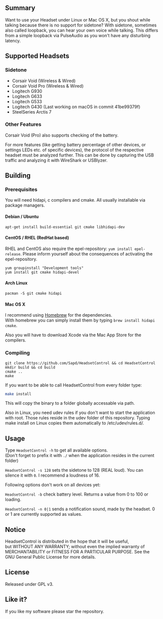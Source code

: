 ## Summary

Want to use your Headset under Linux or Mac OS X, but you shout while talking because there is no support for sidetone? With sidetone, sometimes also called loopback, you can hear your own voice while
talking. This differs from a simple loopback via PulseAudio as you won't have any disturbing latency.

## Supported Headsets

### Sidetone

- Corsair Void (Wireless & Wired)
- Corsair Void Pro (Wireless & Wired)
- Logitech G930
- Logitech G633
- Logitech G533
- Logitech G430 (Last working on macOS in commit 41be99379f)
- SteelSeries Arctis 7


### Other Features

Corsair Void (Pro) also supports checking of the battery.

For more features (like getting battery percentage of other devices, or settings LEDs etc. of specific devices), the protocol of the respective headset must be analyzed further. This can be done by capturing the USB traffic and analyzing it with WireShark or USBlyzer.

## Building

### Prerequisites

You will need hidapi, c compilers and cmake. All usually installable via package managers.

#### Debian / Ubuntu

`apt-get install build-essential git cmake libhidapi-dev`

#### CentOS / RHEL (RedHat based)

RHEL and CentOS also require the epel-repository: `yum install epel-release`. Please inform yourself about the consequences of activating the epel-repository.

`yum groupinstall "Development tools"`   
`yum install git cmake hidapi-devel`

#### Arch Linux

`pacman -S git cmake hidapi`

#### Mac OS X

I recommend using [Homebrew](https://brew.sh) for the dependencies.\
With homebrew you can simply install them by typing `brew install hidapi cmake`.

Also you will have to download Xcode via the Mac App Store for the compilers.

### Compiling

```
git clone https://github.com/Sapd/HeadsetControl && cd HeadsetControl
mkdir build && cd build
cmake ..
make
```

If you want to be able to call HeadsetControl from every folder type:
```bash
make install
```
This will copy the binary to a folder globally accessable via path.

Also in Linux, you need udev rules if you don't want to start the application with root. Those rules reside in the udev folder of this repository. Typing make install on Linux copies them automatically to /etc/udev/rules.d/.

## Usage

Type `HeadsetControl -h` to get all available options.\
(Don't forget to prefix it with `./` when the application resides in the current folder)

`HeadsetControl -s 128` sets the sidetone to 128 (REAL loud). You can silence it with `0`. I recommend a loudness of 16.

Following options don't work on all devices yet:

`HeadsetControl -b` check battery level. Returns a value from 0 to 100 or loading.

`HeadsetControl -n 0|1` sends a notification sound, made by the headset. 0 or 1 are currently supported as values.

## Notice

HeadsetControl is distributed in the hope that it will be useful,\
but WITHOUT ANY WARRANTY; without even the implied warranty of\
MERCHANTABILITY or FITNESS FOR A PARTICULAR PURPOSE.  See the\
GNU General Public License for more details.

## License

Released under GPL v3.

## Like it?

If you like my software please star the repository.
